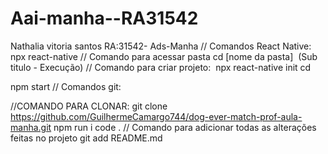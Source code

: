 # Aai-manha--RA31542
Nathalia vitoria santos RA:31542- Ads-Manha
// Comandos React Native: npx react-native
// Comando para acessar pasta
cd [nome da pasta]  (Sub titulo - Execução)
// Comando para criar projeto: 
npx react-native init <projectName>
cd <projectName>

npm start
// Comandos git:

//COMANDO PARA CLONAR:
git clone <https://github.com/GuilhermeCamargo744/dog-ever-match-prof-aula-manha.git>
npm run i 
code .
// Comando para adicionar todas as alterações feitas no projeto
git add README.md

